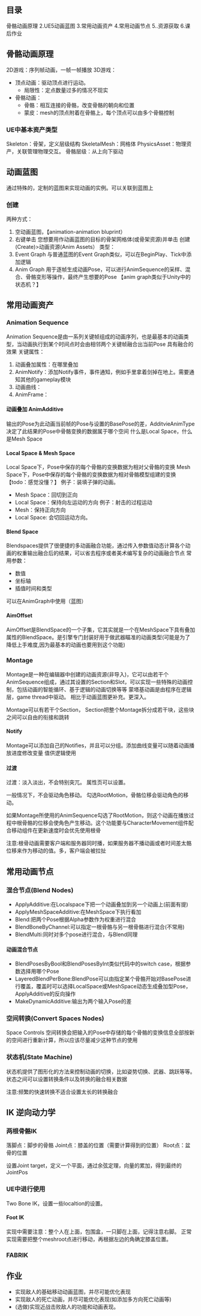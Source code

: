 ## 目录
骨骼动画原理
2.UE5动画蓝图
3.常用动画资产
4.常用动画节点
5..资源获取
6.课后作业

## 骨骼动画原理
2D游戏：序列帧动画，一帧一帧播放
3D游戏：
- 顶点动画：驱动顶点进行运动。
	- 局限性：定点数量过多的情况不现实
- 骨骼动画：
	- 骨骼：相互连接的骨骼，改变骨骼的朝向和位置
	- 蒙皮：mesh的顶点附着在骨骼上，每个顶点可以由多个骨骼控制

### UE中基本资产类型
Skeleton：骨架，定义层级结构
SkeletalMesh：网格体
PhysicsAsset：物理资产，关联管理物理交互。
骨骼层级：从上向下驱动

## 动画蓝图
通过特殊的，定制的蓝图来实现动画的实例。可以关联到蓝图上
### 创建
两种方式：
1. 空动画蓝图，【animation-animation bluprint）
2. 右键单击 您想要用作动画蓝图的目标的骨架网格体(或骨架资源)并单击 创建(Create)>动画资源(Anim Assets）
类型：
1. Event Graph
与普通蓝图的Event Graph类似，可以在BeginPlay、Tick中添加逻辑
2. Anim Graph
用于逐帧生成动画Pose，可以进行AnimSequence的采样、混合、骨骼变形等操作，最终产生想要的Pose
【anim graph类似于Unity中的状态机？】

## 常用动画资产
### Animation Sequence
Animation Sequence是由一系列关键帧组成的动画序列，也是最基本的动画类型，当动画执行到某个时间点时会由相邻两个关键帧融合出当前Pose
具有融合的效果
关键属性：
1. 动画叠加属性：在哪里叠加
2. AnimNotify：添加Notify事件，事件通知，例如手里拿着剑掉在地上。需要通知其他的gameplay模块
3. 动画曲线：
4. AnimFrame：
#### 动画叠加 AnimAdditive
输出的Pose为此动画当前帧的Pose与设置的BasePose的差，AdditvieAnimType决定了此结果的Pose中骨骼变换的数据属于哪个空间
什么是Local Space，什么是Mesh Space
#### Local Space & Mesh Space
Local Space下，Pose中保存的每个骨骼的变换数据为相对父骨骼的变换
Mesh Space下，Pose中保存的每个骨骼的变换数据为相对骨骼模型组建的变换
【todo：感觉没懂？】
例子：装填子弹的动画。
- Mesh Space：回切到正向
- Local Space：保持向左运动的方向
例子：射击的过程运动
- Mesh：保持正向方向
- Local Space: 会切回运动方向。

#### Blend Space
Blendspaces提供了很便捷的多动画融合功能，通过传入参数值动态计算各个动画的权重输出融合后的结果，可以省去程序或者美术编写复杂的动画融合节点
常用参数：
- 数值
- 坐标轴
- 插值时间和类型

可以在AnimGraph中使用（蓝图）

#### AimOffset
AimOffset是BlendSpace的一个子集，它其实就是一个在MeshSpace下具有叠加属性的BlendSpace。是引擎专门封装好用于做武器瞄准的动画类型(可能是为了降低上手难度,因为最基本的动画也要用到这个功能)

### Montage
Montage是一种在编辑器中创建的动画资源(非导入)，它可以由若干个AnimSequence组成，通过其设置的Section和Slot，可以实现一些特殊的动画控制，包括动画的智能循环、基于逻辑的动画切换等等
蒙塔基动画是由程序在逻辑层，game thread中驱动。
相比于动画蓝图更补充。更深入。

Montage可以有若干个Section，
Section把整个Montage拆分成若干块，这些块之间可以自由的衔接和跳转

#### Notify
Montage可以添加自己的Notifies，并且可以分组。添加曲线变量可以随着动画播放进度修改变量
值供逻辑使用

#### 过渡
过渡：淡入淡出，不会特别突兀。
属性页可以设置。

一般情况下，不会驱动角色移动。
勾选RootMotion，骨骼位移会驱动角色的移动。

如果Montage所使用的AnimSequence勾选了RootMotion，则这个动画在播放过程中根骨骼的位移会使角色产生移动。这个功能要与CharacterMovement组件配合移动组件在更新速度时会优先使用根骨

注意:根骨动画需要客户端和服务器同时播，如果服务器不播动画或者时间差太骼位移来作为移动的值。多，客户端会被拉扯

## 常用动画节点
### 混合节点(Blend Nodes)
- ApplyAdditive:在Localspace下把一个动画叠加到另一个动画上(前面有提)
- ApplyMeshSpaceAdditive:在MeshSpace下执行看加
- Blend:把两个Pose根据Alpha参数作为权重进行混合
- BlendBoneByChannel:可以指定一根骨骼与另一根骨骼进行混合(不常用)
- BlendMulti:同时对多个pose进行混合，与Blend同理
#### 动画混合节点
- BlendPosesByBool和BlendPosesByInt类似代码中的switch case，根据参数选择用哪个Pose
- LayeredBlendPerBone:BlendPose可以由指定某个骨骼开始对BasePose进行覆盖，覆盖时可以选择LocalSpace或MeshSpace动态生成叠加型Pose，ApplyAdditive的反向操作
- MakeDynamicAdditive:输出为两个输入Pose的差
### 空间转换(Convert Spaces Nodes)
Space Controls
空间转换会把输入的Pose中存储的每个骨骼的变换信息全部按新的空间进行重新计算，所以应该尽量减少这种节点的使用

### 状态机(State Machine)
状态机提供了图形化的方法来控制动画的切换，比如姿势切换、武器、跳跃等等。状态之间可以设置转换条件以及转换的融合相关数据

注意:频繁的快速转换不适合设置太长的转换融合

## IK 逆向动力学
### 两根骨骼IK
落脚点：脚步的骨骼
Joint点：膝盖的位置（需要计算得到的位置）
Root点：盆骨的位置

设置Joint target，定义一个平面，通过余弦定理，向量的累加，得到最终的JointPos

### UE中进行使用
Two Bone IK，设置一些localtion的设置。

#### Foot IK
实现中需要注意：整个人在上面，包围盒，一只脚在上面，记得注意右脚。
正常实现需要把整个meshroot点进行移动，再根据左边的角确定膝盖位置。
### FABRIK


## 作业
- 实现敌人的基础移动动画蓝图，并尽可能优化表现
- 实现敌人的死亡动画，并尽可能优化表现(如添加多方向死亡动画等)
- (选做)实现近战击败敌人的功能和动画表现。